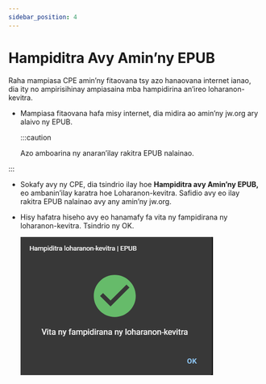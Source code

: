 ```yaml
---
sidebar_position: 4
---
```


# Hampiditra Avy Amin’ny EPUB

Raha mampiasa CPE amin’ny fitaovana tsy azo hanaovana internet ianao, dia ity no ampirisihinay ampiasaina mba hampidirina an’ireo loharanon-kevitra.

- Mampiasa fitaovana hafa misy internet, dia midira ao amin’ny jw.org ary alaivo ny EPUB.

  :::caution

  Azo amboarina ny anaran’ilay rakitra EPUB nalainao.


:::

- Sokafy avy ny CPE, dia tsindrio ilay hoe **Hampiditra avy Amin’ny EPUB,** eo ambanin’ilay karatra hoe Loharanon-kevitra. Safidio avy eo ilay rakitra EPUB nalainao avy any amin’ny jw.org.

- Hisy hafatra hiseho avy eo hanamafy fa vita ny fampidirana ny loharanon-kevitra. Tsindrio ny OK.

  ![Vita ny Fampidirana avy Amin’ny EPUB](./import_epub_complete.png)
